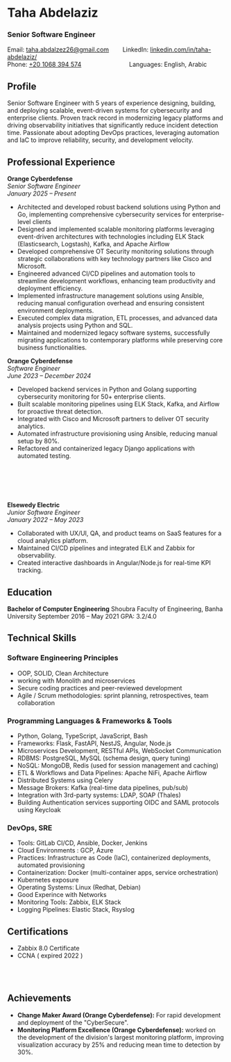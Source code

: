 # **Taha Abdelaziz**
### Senior Software Engineer  
Email: [taha.abdalzez26@gmail.com](mailto:taha.abdalzez26@gmail.com)
&nbsp;&nbsp;&nbsp;&nbsp;&nbsp;&nbsp;&nbsp;LinkedIn: [linkedin.com/in/taha-abdelaziz/](https://linkedin.com/in/taha-abdelaziz/)  
Phone: [+20 1068 394 574](tel:+20168394574)
&nbsp;&nbsp;&nbsp;&nbsp;&nbsp;&nbsp;&nbsp;&nbsp;&nbsp;&nbsp;&nbsp;&nbsp;&nbsp;&nbsp;&nbsp;&nbsp;&nbsp;&nbsp;&nbsp;&nbsp;&nbsp;&nbsp;&nbsp;&nbsp;&nbsp;&nbsp;&nbsp;Languages: English, Arabic 

## Profile

Senior Software Engineer with 5 years of experience designing, building, and deploying scalable, event-driven systems for cybersecurity and enterprise clients. Proven track record in modernizing legacy platforms and driving observability initiatives that significantly reduce incident detection time. Passionate about adopting DevOps practices, leveraging automation and IaC to improve reliability, security, and development velocity.

## Professional Experience

**Orange Cyberdefense**  
*Senior Software Engineer*  
*January 2025 – Present*

* Architected and developed robust backend solutions using Python and Go, implementing
comprehensive cybersecurity services for enterprise-level clients
* Designed and implemented scalable monitoring platforms leveraging event-driven architectures
with technologies including ELK Stack (Elasticsearch, Logstash), Kafka, and Apache Airflow
* Developed comprehensive OT Security monitoring solutions through strategic collaborations
with key technology partners like Cisco and Microsoft.
* Engineered advanced CI/CD pipelines and automation tools to streamline development
workflows, enhancing team productivity and deployment efficiency.
* Implemented infrastructure management solutions using Ansible, reducing manual configuration
overhead and ensuring consistent environment deployments.
* Executed complex data migration, ETL processes, and advanced data analysis projects using
Python and SQL.
* Maintained and modernized legacy software systems, successfully migrating applications to
contemporary platforms while preserving core business functionalities.

**Orange Cyberdefense**  
*Software Engineer*  
*June 2023 – December 2024*

* Developed backend services in Python and Golang supporting cybersecurity monitoring for 50+ enterprise clients.
* Built scalable monitoring pipelines using ELK Stack, Kafka, and Airflow for proactive threat detection.
* Integrated with Cisco and Microsoft partners to deliver OT security analytics.
* Automated infrastructure provisioning using Ansible, reducing manual setup by 80%.
* Refactored and containerized legacy Django applications with automated testing.

<br/><br/>
<br/><br/>

**Elsewedy Electric**  
*Junior Software Engineer*  
*January 2022 – May 2023*  

* Collaborated with UX/UI, QA, and product teams on SaaS features for a cloud analytics platform.
* Maintained CI/CD pipelines and integrated ELK and Zabbix for observability.
* Created interactive dashboards in Angular/Node.js for real-time KPI tracking.

## Education

**Bachelor of Computer Engineering**
Shoubra Faculty of Engineering, Banha University
September 2016 – May 2021
GPA: 3.2/4.0

## Technical Skills

### Software Engineering Principles

* OOP, SOLID, Clean Architecture
* working with Monolith and microservices
* Secure coding practices and peer-reviewed development
* Agile / Scrum methodologies: sprint planning, retrospectives, team collaboration

### Programming Languages & Frameworks & Tools

* Python, Golang, TypeScript, JavaScript, Bash
* Frameworks: Flask, FastAPI, NestJS, Angular, Node.js
* Microservices Development, RESTful APIs, WebSocket Communication
* RDBMS: PostgreSQL, MySQL (schema design, query tuning)
* NoSQL: MongoDB, Redis (used for session management and caching)
* ETL & Workflows and Data Pipelines: Apache NiFi, Apache Airflow
* Distributed Systems using Celery 
* Message Brokers: Kafka (real-time data pipelines, pub/sub)
* Integration with 3rd-party systems: LDAP, SOAP (Thales)
* Building Authentication services supporting OIDC and SAML protocols using Keycloak

### DevOps, SRE

* Tools: GitLab CI/CD, Ansible, Docker, Jenkins
* Cloud Environments : GCP, Azure
* Practices: Infrastructure as Code (IaC), containerized deployments, automated provisioning
* Containerization: Docker (multi-container apps, service orchestration)
* Kubernetes exposure
* Operating Systems: Linux (Redhat, Debian)
* Good Experince with Networks
* Monitoring Tools: Zabbix, ELK Stack
* Logging Pipelines: Elastic Stack, Rsyslog

## Certifications

* Zabbix 8.0 Certificate
* CCNA ( expired 2022 )
<!-- * Preparing for :
    * AWS Certified Solutions Architect.
    * Associate and Certified Kubernetes Administrator (CKA)
    * Certfied Elaticsearch Engineer -->

<br/><br/>

## Achievements

* **Change Maker Award (Orange Cyberdefense):** For rapid development and deployment of the "CyberSecure".
* **Monitoring Platform Excellence (Orange Cyberdefense):** worked on the development of the division's largest monitoring platform, improving visualization accuracy by 25% and reducing mean time to detection by 30%.
